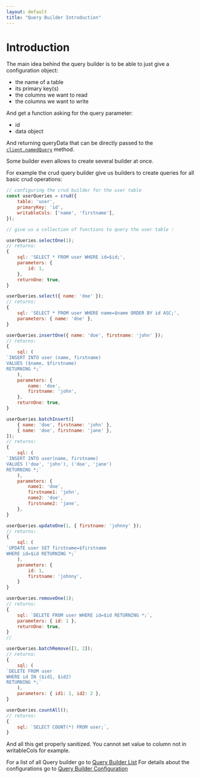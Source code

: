 ```yaml
---
layout: default
title: "Query Builder Introduction"
---
```


# Introduction
The main idea behind the query builder is to be able to just give a configuration object:
- the name of a table
- its primary key(s)
- the columns we want to read
- the columns we want to write

And get a function asking for the query parameter:
- id
- data object

And returning queryData that can be directly passed to the [`client.namedQuery`]() method.

Some builder even allows to create several builder at once.

For example the crud query builder give us builders to create queries for all basic crud operations:

```js
// configuring the crud builder for the user table
const userQueries = crud({
    table: 'user',
    primaryKey: 'id',
    writableCols: ['name', 'firstname'],
});

// give us a collection of functions to query the user table :

userQueries.selectOne(1);
// returns:
{
    sql: 'SELECT * FROM user WHERE id=$id;',
    parameters: {
        id: 1,
    },
    returnOne: true,
}

userQueries.select({ name: 'doe' });
// returns:
{
    sql: 'SELECT * FROM user WHERE name=$name ORDER BY id ASC;',
    parameters: { name: 'doe' },
}

userQueries.insertOne({ name: 'doe', firstname: 'john' });
// returns:
{
    sql: (
`INSERT INTO user (name, firstname)
VALUES ($name, $firstname)
RETURNING *;`
    ),
    parameters: {
        name: 'doe',
        firstname: 'john',
    },
    returnOne: true,
}

userQueries.batchInsert([
    { name: 'doe', firstname: 'john' },
    { name: 'doe', firstname: 'jane' },
]);
// returns:
{
    sql: (
`INSERT INTO user(name, firstname)
VALUES ('doe', 'john'), ('doe', 'jane')
RETURNING *;`
    ),
    parameters: {
        name1: 'doe',
        firstname1: 'john',
        name2: 'doe',
        firstname2: 'jane',
    },
}

userQueries.updateOne(1, { firstname: 'johnny' });
// returns:
{
    sql: (
`UPDATE user SET firstname=$firstname
WHERE id=$id RETURNING *;`
    ),
    parameters: {
        id: 1,
        firstname: 'johnny',
    }
}

userQueries.removeOne(1);
// returns:
{
    sql: `DELETE FROM user WHERE id=$id RETURNING *;`,
    parameters: { id: 1 },
    returnOne: true,
}
//

userQueries.batchRemove([1, 2]);
// returns:
{
    sql: (
`DELETE FROM user
WHERE id IN ($id1, $id2)
RETURNING *;`
    ),
    parameters: { id1: 1, id2: 2 },
}

userQueries.countAll();
// returns:
{
    sql: `SELECT COUNT(*) FROM user;`,
}
```

And all this get properly sanitized. You cannot set value to column not in writableCols for example.

For a list of all Query builder go to [Query Builder List](queryBuilder.html)
For details about the configurations go to [Query Builder Configuration](configuration.html)
